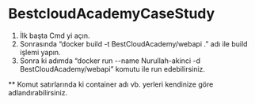 # BestcloudAcademyCaseStudy

1) İlk başta Cmd yi açın.
2) Sonrasında “docker build -t BestCloudAcademy/webapi .” adı ile build işlemi yapın.
3) Sonra ki adımda “docker run --name Nurullah-akinci -d BestCloudAcademy/webapi” komutu ile run edebilirsiniz.

** Komut satırlarında ki container adı vb. yerleri kendinize göre adlandırabilirsiniz.
